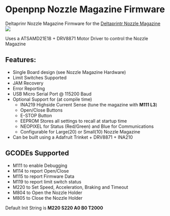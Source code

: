 # Openpnp Nozzle Magazine Firmware


Deltaprinr Nozzle Magazine Firmware for the [Deltaprintr Nozzle Magazine](https://www.deltaprintr.com/product/nozzle-magazine/)
![](https://23re3128oij2wuxh2nd3ndfi-wpengine.netdna-ssl.com/wp-content/uploads/2021/10/Nozzle_Magazine.png)

Uses a ATSAMD21E18 + DRV8871 Motor Driver to control the Nozzle Magazine

## Features:

- Single Board design (see Nozzle Magazine Hardware)
- Limit Switches Supported
- JAM Recovery
- Error Reporting
- USB Micro Serial Port @ 115200 Baud
- Optional Support for (at compile time)
  - INA219 Highside Current Sense (tune the magazine with **M111 L3**)
  - Open/Close Buttons
  - E-STOP Button
  - EEPROM Stores all settings to recall at startup time
  - NEOPIXEL for Status (Red/Green) and Blue for Communications
  - Configurable for Large(20) or Small(10) Nozzle Magazine    
- Can be built using a Adafruit Trinket + DRV8871 + INA210

## GCODEs Supported 

- M111 to enable Debugging
- M114 to report Open/Close
- M115 to report Firmware Data 
- M119 to report limit switch status
- M220 to Set Speed, Acceleration, Braking and Timeout
- M804 to Open the Nozzle Holder
- M805 to Close the Nozzle Holder

Default Init String is **M220 S220 A0 B0 T2000**




